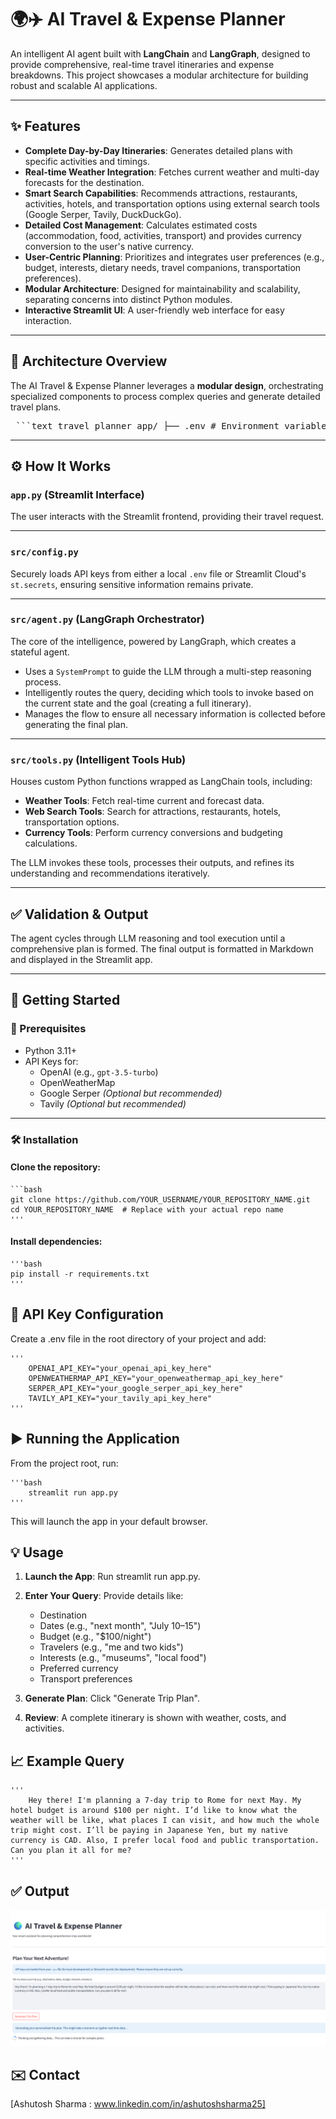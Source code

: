 # 🌍✈️ AI Travel & Expense Planner

An intelligent AI agent built with **LangChain** and **LangGraph**, designed to provide comprehensive, real-time travel itineraries and expense breakdowns. This project showcases a modular architecture for building robust and scalable AI applications.

---

## ✨ Features

- **Complete Day-by-Day Itineraries**: Generates detailed plans with specific activities and timings.
- **Real-time Weather Integration**: Fetches current weather and multi-day forecasts for the destination.
- **Smart Search Capabilities**: Recommends attractions, restaurants, activities, hotels, and transportation options using external search tools (Google Serper, Tavily, DuckDuckGo).
- **Detailed Cost Management**: Calculates estimated costs (accommodation, food, activities, transport) and provides currency conversion to the user's native currency.
- **User-Centric Planning**: Prioritizes and integrates user preferences (e.g., budget, interests, dietary needs, travel companions, transportation preferences).
- **Modular Architecture**: Designed for maintainability and scalability, separating concerns into distinct Python modules.
- **Interactive Streamlit UI**: A user-friendly web interface for easy interaction.

---

## 🧠 Architecture Overview

The AI Travel & Expense Planner leverages a **modular design**, orchestrating specialized components to process complex queries and generate detailed travel plans.


<pre lang="markdown"> ```text travel_planner_app/ ├── .env # Environment variables (API Keys) ├── requirements.txt # Python dependencies ├── app.py # Main Streamlit application └── src/ # Core Python modules ├── __init__.py # Marks src as a Python package ├── config.py # API Key management ├── tools.py # Definitions of all custom tools (Weather, Currency, Search, Calculator) └── agent.py # LangGraph Agent orchestration logic ``` </pre>

---

## ⚙️ How It Works

### `app.py` (Streamlit Interface)
The user interacts with the Streamlit frontend, providing their travel request.

---

### `src/config.py`
Securely loads API keys from either a local `.env` file or Streamlit Cloud's `st.secrets`, ensuring sensitive information remains private.

---

### `src/agent.py` (LangGraph Orchestrator)
The core of the intelligence, powered by LangGraph, which creates a stateful agent.

- Uses a `SystemPrompt` to guide the LLM through a multi-step reasoning process.
- Intelligently routes the query, deciding which tools to invoke based on the current state and the goal (creating a full itinerary).
- Manages the flow to ensure all necessary information is collected before generating the final plan.

---

### `src/tools.py` (Intelligent Tools Hub)
Houses custom Python functions wrapped as LangChain tools, including:

- **Weather Tools**: Fetch real-time current and forecast data.
- **Web Search Tools**: Search for attractions, restaurants, hotels, transportation options.
- **Currency Tools**: Perform currency conversions and budgeting calculations.

The LLM invokes these tools, processes their outputs, and refines its understanding and recommendations iteratively.

---

## ✅ Validation & Output
The agent cycles through LLM reasoning and tool execution until a comprehensive plan is formed. The final output is formatted in Markdown and displayed in the Streamlit app.

---

## 🚀 Getting Started

### 🔧 Prerequisites
- Python 3.11+
- API Keys for:
  - OpenAI (e.g., `gpt-3.5-turbo`)
  - OpenWeatherMap
  - Google Serper *(Optional but recommended)*
  - Tavily *(Optional but recommended)*

---

### 🛠️ Installation

#### Clone the repository:
    ```bash
    git clone https://github.com/YOUR_USERNAME/YOUR_REPOSITORY_NAME.git
    cd YOUR_REPOSITORY_NAME  # Replace with your actual repo name
    '''

#### Install dependencies:
    '''bash
    pip install -r requirements.txt
    '''

## 🔐 API Key Configuration
Create a .env file in the root directory of your project and add:

    '''
        OPENAI_API_KEY="your_openai_api_key_here"
        OPENWEATHERMAP_API_KEY="your_openweathermap_api_key_here"
        SERPER_API_KEY="your_google_serper_api_key_here"
        TAVILY_API_KEY="your_tavily_api_key_here"
    '''

## ▶️ Running the Application
From the project root, run:

    '''bash
        streamlit run app.py
    '''

This will launch the app in your default browser.


## 💡 Usage
1. **Launch the App**: Run streamlit run app.py.

2. **Enter Your Query**: Provide details like:
    - Destination
    - Dates (e.g., "next month", "July 10–15")
    - Budget (e.g., "$100/night")
    - Travelers (e.g., "me and two kids")
    - Interests (e.g., "museums", "local food")
    - Preferred currency
    - Transport preferences

3. **Generate Plan**: Click "Generate Trip Plan".

4. **Review**: A complete itinerary is shown with weather, costs, and activities.


## 📈 Example Query

    '''
        Hey there! I'm planning a 7-day trip to Rome for next May. My hotel budget is around $100 per night. I’d like to know what the weather will be like, what places I can visit, and how much the whole trip might cost. I’ll be paying in Japanese Yen, but my native currency is CAD. Also, I prefer local food and public transportation. Can you plan it all for me?
    '''

## ✅ Output
![AI Travel Agent Output](images/Travel_agent_homescreen.png)

## ✉️ Contact
[Ashutosh Sharma : www.linkedin.com/in/ashutoshsharma25] 